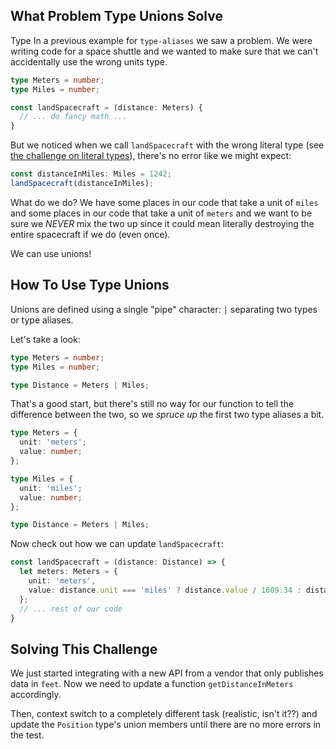 ## What Problem Type Unions Solve

Type In a previous example for `type-aliases` we saw a problem.  We were writing code for a space shuttle and we wanted to make sure that we can't accidentally use the wrong units type.

```ts
type Meters = number;
type Miles = number;

const landSpacecraft = (distance: Meters) {
  // ... do fancy math ...
}
```

But we noticed when we call `landSpacecraft` with the wrong literal type (see [the challenge on literal types](todo-link)), there's no error like we might expect:

```ts
const distanceInMiles: Miles = 1242;
landSpacecraft(distanceInMiles);
```

What do we do?  We have some places in our code that take a unit of `miles` and some places in our code that take a unit of `meters` and we want to be sure we _NEVER_ mix the two up since it could mean literally destroying the entire spacecraft if we do (even once).

We can use unions!

## How To Use Type Unions

Unions are defined using a single "pipe" character: `|` separating two types or type aliases.

Let's take a look:

```ts
type Meters = number;
type Miles = number;

type Distance = Meters | Miles;
```

That's a good start, but there's still no way for our function to tell the difference between the two, so we _spruce up_ the first two type aliases a bit.

```ts
type Meters = {
  unit: 'meters';
  value: number;
};

type Miles = {
  unit: 'miles';
  value: number;
};

type Distance = Meters | Miles;
```

Now check out how we can update `landSpacecraft`:

```ts
const landSpacecraft = (distance: Distance) => {
  let meters: Meters = {
    unit: 'meters',
    value: distance.unit === 'miles' ? distance.value / 1609.34 : distance.value,
  };
  // ... rest of our code
}
```

## Solving This Challenge

We just started integrating with a new API from a vendor that only publishes data in `feet`.  Now we need to update a function `getDistanceInMeters` accordingly.

Then, context switch to a completely different task (realistic, isn't it??) and update the `Position` type's union members until there are no more errors in the test.
